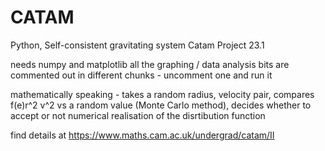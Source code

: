 # CATAM
Python, Self-consistent gravitating system
Catam Project 23.1

needs numpy and matplotlib
all the graphing / data analysis bits are commented out in different chunks - uncomment one and run it

mathematically speaking - takes a random radius, velocity pair, compares f(e)r^2 v^2 vs a random value (Monte Carlo method), decides whether to accept or not
numerical realisation of the disrtibution function

find details at https://www.maths.cam.ac.uk/undergrad/catam/II
